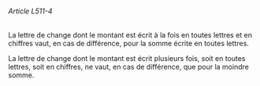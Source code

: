 ###### Article L511-4

La lettre de change dont le montant est écrit à la fois en toutes lettres et en chiffres vaut, en cas de différence, pour la somme écrite en toutes lettres.

La lettre de change dont le montant est écrit plusieurs fois, soit en toutes lettres, soit en chiffres, ne vaut, en cas de différence, que pour la moindre somme.

